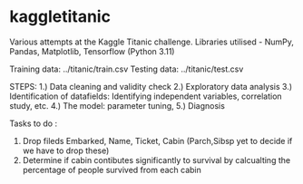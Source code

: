 # kaggletitanic
Various attempts at the Kaggle Titanic challenge.
Libraries utilised - NumPy, Pandas, Matplotlib, Tensorflow (Python 3.11)

Training data: ../titanic/train.csv
Testing data:  ../titanic/test.csv

STEPS:
1.) Data cleaning and validity check
2.) Exploratory data analysis
3.) Identification of datafields: Identifying independent variables, correlation study, etc.
4.) The model: parameter tuning, 
5.) Diagnosis

Tasks to do :
1) Drop fileds Embarked, Name, Ticket, Cabin (Parch,Sibsp yet to decide if we have to drop these)
2) Determine if cabin contibutes significantly to survival by calcualting the percentage of people survived from each cabin 

